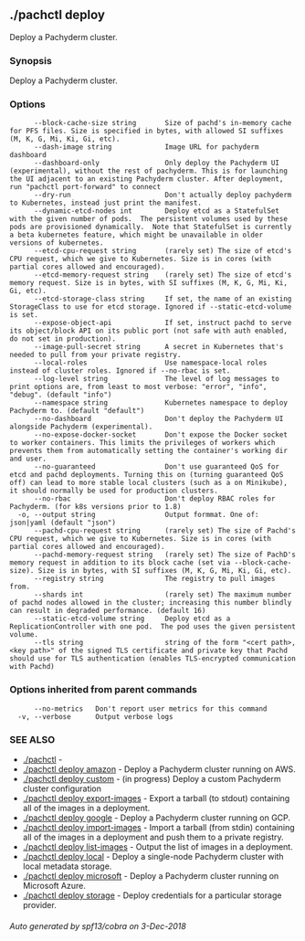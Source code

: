 ## ./pachctl deploy

Deploy a Pachyderm cluster.

### Synopsis


Deploy a Pachyderm cluster.

### Options

```
      --block-cache-size string       Size of pachd's in-memory cache for PFS files. Size is specified in bytes, with allowed SI suffixes (M, K, G, Mi, Ki, Gi, etc).
      --dash-image string             Image URL for pachyderm dashboard
      --dashboard-only                Only deploy the Pachyderm UI (experimental), without the rest of pachyderm. This is for launching the UI adjacent to an existing Pachyderm cluster. After deployment, run "pachctl port-forward" to connect
      --dry-run                       Don't actually deploy pachyderm to Kubernetes, instead just print the manifest.
      --dynamic-etcd-nodes int        Deploy etcd as a StatefulSet with the given number of pods.  The persistent volumes used by these pods are provisioned dynamically.  Note that StatefulSet is currently a beta kubernetes feature, which might be unavailable in older versions of kubernetes.
      --etcd-cpu-request string       (rarely set) The size of etcd's CPU request, which we give to Kubernetes. Size is in cores (with partial cores allowed and encouraged).
      --etcd-memory-request string    (rarely set) The size of etcd's memory request. Size is in bytes, with SI suffixes (M, K, G, Mi, Ki, Gi, etc).
      --etcd-storage-class string     If set, the name of an existing StorageClass to use for etcd storage. Ignored if --static-etcd-volume is set.
      --expose-object-api             If set, instruct pachd to serve its object/block API on its public port (not safe with auth enabled, do not set in production).
      --image-pull-secret string      A secret in Kubernetes that's needed to pull from your private registry.
      --local-roles                   Use namespace-local roles instead of cluster roles. Ignored if --no-rbac is set.
      --log-level string              The level of log messages to print options are, from least to most verbose: "error", "info", "debug". (default "info")
      --namespace string              Kubernetes namespace to deploy Pachyderm to. (default "default")
      --no-dashboard                  Don't deploy the Pachyderm UI alongside Pachyderm (experimental).
      --no-expose-docker-socket       Don't expose the Docker socket to worker containers. This limits the privileges of workers which prevents them from automatically setting the container's working dir and user.
      --no-guaranteed                 Don't use guaranteed QoS for etcd and pachd deployments. Turning this on (turning guaranteed QoS off) can lead to more stable local clusters (such as a on Minikube), it should normally be used for production clusters.
      --no-rbac                       Don't deploy RBAC roles for Pachyderm. (for k8s versions prior to 1.8)
  -o, --output string                 Output formmat. One of: json|yaml (default "json")
      --pachd-cpu-request string      (rarely set) The size of Pachd's CPU request, which we give to Kubernetes. Size is in cores (with partial cores allowed and encouraged).
      --pachd-memory-request string   (rarely set) The size of PachD's memory request in addition to its block cache (set via --block-cache-size). Size is in bytes, with SI suffixes (M, K, G, Mi, Ki, Gi, etc).
      --registry string               The registry to pull images from.
      --shards int                    (rarely set) The maximum number of pachd nodes allowed in the cluster; increasing this number blindly can result in degraded performance. (default 16)
      --static-etcd-volume string     Deploy etcd as a ReplicationController with one pod.  The pod uses the given persistent volume.
      --tls string                    string of the form "<cert path>,<key path>" of the signed TLS certificate and private key that Pachd should use for TLS authentication (enables TLS-encrypted communication with Pachd)
```

### Options inherited from parent commands

```
      --no-metrics   Don't report user metrics for this command
  -v, --verbose      Output verbose logs
```

### SEE ALSO
* [./pachctl](./pachctl.md)	 - 
* [./pachctl deploy amazon](./pachctl_deploy_amazon.md)	 - Deploy a Pachyderm cluster running on AWS.
* [./pachctl deploy custom](./pachctl_deploy_custom.md)	 - (in progress) Deploy a custom Pachyderm cluster configuration
* [./pachctl deploy export-images](./pachctl_deploy_export-images.md)	 - Export a tarball (to stdout) containing all of the images in a deployment.
* [./pachctl deploy google](./pachctl_deploy_google.md)	 - Deploy a Pachyderm cluster running on GCP.
* [./pachctl deploy import-images](./pachctl_deploy_import-images.md)	 - Import a tarball (from stdin) containing all of the images in a deployment and push them to a private registry.
* [./pachctl deploy list-images](./pachctl_deploy_list-images.md)	 - Output the list of images in a deployment.
* [./pachctl deploy local](./pachctl_deploy_local.md)	 - Deploy a single-node Pachyderm cluster with local metadata storage.
* [./pachctl deploy microsoft](./pachctl_deploy_microsoft.md)	 - Deploy a Pachyderm cluster running on Microsoft Azure.
* [./pachctl deploy storage](./pachctl_deploy_storage.md)	 - Deploy credentials for a particular storage provider.

###### Auto generated by spf13/cobra on 3-Dec-2018

